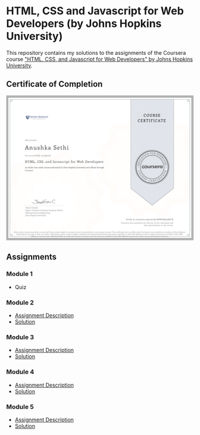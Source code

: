 # HTML, CSS and Javascript for Web Developers (by Johns Hopkins University)

This repository contains my solutions to the assignments of the Coursera course
["HTML, CSS, and Javascript for Web Developers" by Johns Hopkins University](https://www.coursera.org/learn/html-css-javascript-for-web-developers).

## Certificate of Completion
![](Certificate.png)

## Assignments

### Module 1
* Quiz

### Module 2
* [Assignment Description](https://github.com/jhu-ep-coursera/fullstack-course4/blob/master/assignments/assignment2/Assignment-2.md)
* [Solution](https://anushkasethi1710.github.io/coursera-test/module2-solution/)

### Module 3
* [Assignment Description](https://github.com/jhu-ep-coursera/fullstack-course4/blob/master/assignments/assignment3/Assignment-3.md)
* [Solution](https://anushkasethi1710.github.io/coursera-test/module3-solution/)

### Module 4
* [Assignment Description](https://github.com/jhu-ep-coursera/fullstack-course4/blob/master/assignments/assignment4/Assignment-4.md)
* [Solution](https://anushkasethi1710.github.io/coursera-test/module4-solution/)

### Module 5
* [Assignment Description](https://github.com/jhu-ep-coursera/fullstack-course4/blob/master/assignments/assignment5/Assignment-5.md)
* [Solution](https://anushkasethi1710.github.io/coursera-test/module5-solution/)


